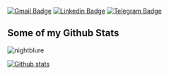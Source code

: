 [![Gmail Badge](https://img.shields.io/badge/-misha.vybornyy@gmail.com-c14438?style=flat&logo=Gmail&logoColor=white&link=mailto:vanobel159@gmail.com)](mailto:vanobel159@gmail.com)
[![Linkedin Badge](https://img.shields.io/badge/-mikhail_vybornyy-0072b1?style=flat&logo=Linkedin&logoColor=white&link=https://www.linkedin.com/in/ivan-belyaev-2a510a253/)](https://www.linkedin.com/in/ivan-belyaev13/) 
[![Telegram Badge](https://img.shields.io/badge/-mishaviborniy-blue?style=social&logo=telegram&link=https://t.me/mishaviborniy)](https://t.me/nightblure) <p align='left'>


## Some of my Github Stats
<p align=left> <img src=https://komarev.com/ghpvc/?username=nightblure alt=nightblure /> </p>

[![Github stats](https://github-readme-stats.vercel.app/api?username=nightblure&show_icons=true&include_all_commits=true)]()
